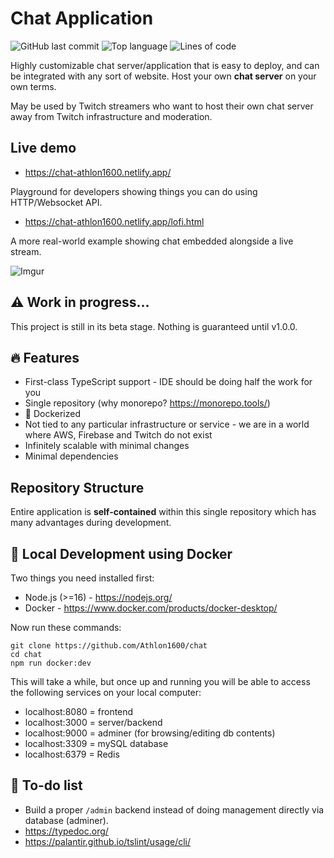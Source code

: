 # Chat Application

![GitHub last commit](https://img.shields.io/github/last-commit/athlon1600/chat)
![Top language](https://img.shields.io/github/languages/top/athlon1600/chat)
![Lines of code](https://img.shields.io/tokei/lines/github/athlon1600/chat)

Highly customizable chat server/application that is easy to deploy, and can be 
integrated with any sort of website. 
Host your own **chat server** on your own terms.

May be used by Twitch streamers who want to host their own chat server
away from Twitch infrastructure and moderation.

## Live demo

- https://chat-athlon1600.netlify.app/

Playground for developers showing things you can do using HTTP/Websocket API.

- https://chat-athlon1600.netlify.app/lofi.html

A more real-world example showing chat embedded alongside a live stream.

![Imgur](https://i.imgur.com/8unZ1yl.png)

## :warning: Work in progress...

This project is still in its beta stage. Nothing is guaranteed until v1.0.0.

## 🔥 Features

- First-class TypeScript support - IDE should be doing half the work for you
- Single repository (why monorepo? https://monorepo.tools/)
- :whale: Dockerized
- Not tied to any particular infrastructure or service - we are in a world where AWS, Firebase and Twitch do not exist
- Infinitely scalable with minimal changes
- Minimal dependencies

## Repository Structure

Entire application is **self-contained** within this single repository
which has many advantages during development.

## :whale2: Local Development using Docker

Two things you need installed first:

- Node.js (>=16) - https://nodejs.org/
- Docker - https://www.docker.com/products/docker-desktop/

Now run these commands:

```shell
git clone https://github.com/Athlon1600/chat
cd chat
npm run docker:dev
```

This will take a while, but once up and running
you will be able to access the following services
on your local computer:

- localhost:8080 = frontend
- localhost:3000 = server/backend
- localhost:9000 = adminer (for browsing/editing db contents)
- localhost:3309 = mySQL database
- localhost:6379 = Redis


## :construction: To-do list

- Build a proper `/admin` backend instead of doing management directly via database (adminer).
- https://typedoc.org/
- https://palantir.github.io/tslint/usage/cli/
